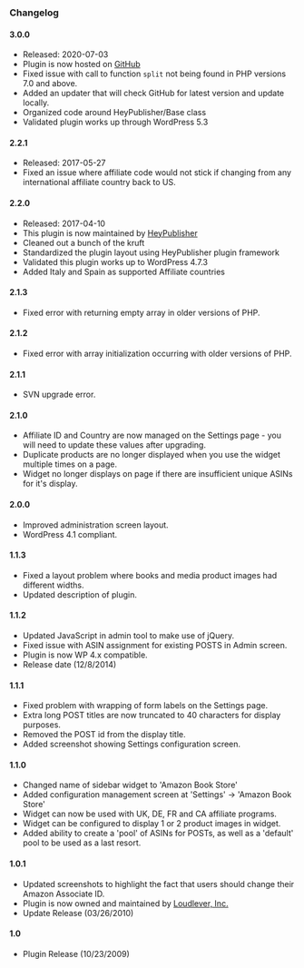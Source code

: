 ### Changelog

#### 3.0.0
* Released: 2020-07-03
* Plugin is now hosted on [GitHub](https://github.com/HeyPublisher/amazon-book-store)
* Fixed issue with call to function `split` not being found in PHP versions 7.0 and above.
* Added an updater that will check GitHub for latest version and update locally.
* Organized code around HeyPublisher/Base class
* Validated plugin works up through WordPress 5.3

#### 2.2.1
* Released: 2017-05-27
* Fixed an issue where affiliate code would not stick if changing from any international affiliate country back to US.

#### 2.2.0
* Released: 2017-04-10
* This plugin is now maintained by [HeyPublisher](https://www.heypublisher.com)
* Cleaned out a bunch of the kruft
* Standardized the plugin layout using HeyPublisher plugin framework
* Validated this plugin works up to WordPress 4.7.3
* Added Italy and Spain as supported Affiliate countries

#### 2.1.3
* Fixed error with returning empty array in older versions of PHP.

#### 2.1.2
* Fixed error with array initialization occurring with older versions of PHP.

#### 2.1.1
* SVN upgrade error.

#### 2.1.0
* Affiliate ID and Country are now managed on the Settings page - you will need to update these values after upgrading.
* Duplicate products are no longer displayed when you use the widget multiple times on a page.
* Widget no longer displays on page if there are insufficient unique ASINs for it's display.  

#### 2.0.0
* Improved administration screen layout.
* WordPress 4.1 compliant.

#### 1.1.3
* Fixed a layout problem where books and media product images had different widths.
* Updated description of plugin.

#### 1.1.2
* Updated JavaScript in admin tool to make use of jQuery.
* Fixed issue with ASIN assignment for existing POSTS in Admin screen.
* Plugin is now WP 4.x compatible.
* Release date (12/8/2014)

#### 1.1.1
* Fixed problem with wrapping of form labels on the Settings page.  
* Extra long POST titles are now truncated to 40 characters for display purposes.
* Removed the POST id from the display title.
* Added screenshot showing Settings configuration screen.

#### 1.1.0
* Changed name of sidebar widget to 'Amazon Book Store'
* Added configuration management screen at 'Settings' -> 'Amazon Book Store'
* Widget can now be used with UK, DE, FR and CA affiliate programs.
* Widget can be configured to display 1 or 2 product images in widget.
* Added ability to create a 'pool' of ASINs for POSTs, as well as a 'default' pool to be used as a last resort.   

#### 1.0.1
* Updated screenshots to highlight the fact that users should change their Amazon Associate ID.
* Plugin is now owned and maintained by [Loudlever, Inc.](https://www.loudlever.com)
* Update Release (03/26/2010)

#### 1.0
* Plugin Release (10/23/2009)
